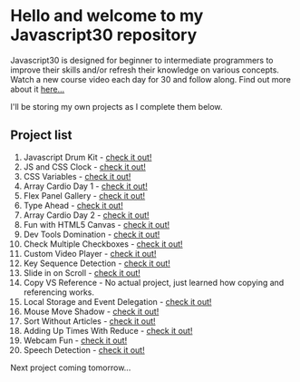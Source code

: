 # Hello and welcome to my Javascript30 repository

Javascript30 is designed for beginner to intermediate programmers to improve their skills and/or refresh their knowledge on various concepts. Watch a new course video each day for 30 and follow along. Find out more about it [here...](https://wesbos.com/javascript30/)

I'll be storing my own projects as I complete them below.

## Project list

1. Javascript Drum Kit - [check it out!](https://senatrius.github.io/javascript-30/01%20-%20JavaScript%20Drum%20Kit/)
2. JS and CSS Clock - [check it out!](https://senatrius.github.io/javascript-30/02%20-%20JS%20and%20CSS%20Clock/)
3. CSS Variables - [check it out!](https://senatrius.github.io/javascript-30/03%20-%20CSS%20Variables/)
4. Array Cardio Day 1 - [check it out!](https://senatrius.github.io/javascript-30/04%20-%20Array%20Cardio%20Day%201/)
5. Flex Panel Gallery - [check it out!](https://senatrius.github.io/javascript-30/05%20-%20Flex%20Panel%20Gallery/)
6. Type Ahead - [check it out!](https://senatrius.github.io/javascript-30/06%20-%20Type%20Ahead/)
7. Array Cardio Day 2 - [check it out!](https://senatrius.github.io/javascript-30/07%20-%20Array%20Cardio%20Day%202/)
8. Fun with HTML5 Canvas - [check it out!](https://senatrius.github.io/javascript-30/08%20-%20Fun%20with%20HTML5%20Canvas/)
9. Dev Tools Domination - [check it out!](https://senatrius.github.io/javascript-30/09%20-%20Dev%20Tools%20Domination/)
10. Check Multiple Checkboxes - [check it out!](https://senatrius.github.io/javascript-30/10%20-%20Hold%20Shift%20and%20Check%20Checkboxes/)
11. Custom Video Player - [check it out!](https://senatrius.github.io/javascript-30/11%20-%20Custom%20Video%20Player/)
12. Key Sequence Detection - [check it out!](https://senatrius.github.io/javascript-30/12%20-%20Key%20Sequence%20Detection/)
13. Slide in on Scroll - [check it out!](https://senatrius.github.io/javascript-30/13%20-%20Slide%20in%20on%20Scroll/)
14. Copy VS Reference - No actual project, just learned how copying and referencing works.
15. Local Storage and Event Delegation - [check it out!](https://senatrius.github.io/javascript-30/15%20-%20LocalStorage)
16. Mouse Move Shadow - [check it out!](https://senatrius.github.io/javascript-30/16%20-%20Mouse%20Move%20Shadow/)
17. Sort Without Articles - [check it out!](https://senatrius.github.io/javascript-30/17%20-%20Sort%20Without%20Articles/)
18. Adding Up Times With Reduce - [check it out!](https://senatrius.github.io/javascript-30/18%20-%20Adding%20Up%20Times%20with%20Reduce/)
19. Webcam Fun - [check it out!](https://senatrius.github.io/javascript-30/19%20-%20Webcam%20Fun/)
20. Speech Detection - [check it out!](https://senatrius.github.io/javascript-30/20%20-%20Speech%20Detection/)

Next project coming tomorrow...